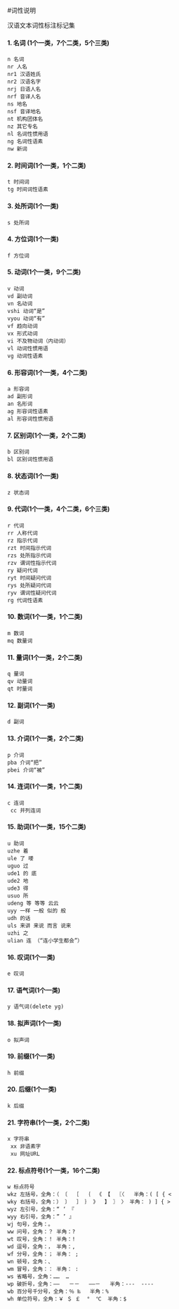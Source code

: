 #词性说明

汉语文本词性标注标记集



#### 1. 名词  (1个一类，7个二类，5个三类)
````
n 名词
nr 人名
nr1 汉语姓氏
nr2 汉语名字
nrj 日语人名
nrf 音译人名
ns 地名
nsf 音译地名
nt 机构团体名
nz 其它专名
nl 名词性惯用语
ng 名词性语素
nw 新词
````
#### 2. 时间词(1个一类，1个二类)
````
t 时间词
tg 时间词性语素
````
#### 3. 处所词(1个一类)
````
s 处所词
````
#### 4. 方位词(1个一类)
````
f 方位词
````
#### 5. 动词(1个一类，9个二类)
````
v 动词
vd 副动词
vn 名动词
vshi 动词“是”
vyou 动词“有”
vf 趋向动词
vx 形式动词
vi 不及物动词（内动词）
vl 动词性惯用语
vg 动词性语素
````
#### 6. 形容词(1个一类，4个二类)
````
a 形容词
ad 副形词
an 名形词
ag 形容词性语素
al 形容词性惯用语
````
#### 7. 区别词(1个一类，2个二类)
````
b 区别词
bl 区别词性惯用语
````
#### 8. 状态词(1个一类)
````
z 状态词
````
#### 9. 代词(1个一类，4个二类，6个三类)
````
r 代词
rr 人称代词
rz 指示代词
rzt 时间指示代词
rzs 处所指示代词
rzv 谓词性指示代词
ry 疑问代词
ryt 时间疑问代词
rys 处所疑问代词
ryv 谓词性疑问代词
rg 代词性语素
````
#### 10. 数词(1个一类，1个二类)
````
m 数词
mq 数量词
````
#### 11. 量词(1个一类，2个二类)
````
q 量词
qv 动量词
qt 时量词
````
#### 12. 副词(1个一类)
````
d 副词
````
#### 13. 介词(1个一类，2个二类)
````
p 介词
pba 介词“把”
pbei 介词“被”
````
#### 14. 连词(1个一类，1个二类)
````
c 连词
 cc 并列连词
````
#### 15. 助词(1个一类，15个二类)
````
u 助词
uzhe 着
ule 了 喽
uguo 过
ude1 的 底
ude2 地
ude3 得
usuo 所
udeng 等 等等 云云
uyy 一样 一般 似的 般
udh 的话
uls 来讲 来说 而言 说来
uzhi 之
ulian 连 （“连小学生都会”）
````
#### 16. 叹词(1个一类)
````
e 叹词
````
#### 17. 语气词(1个一类)
````
y 语气词(delete yg)
````
#### 18. 拟声词(1个一类)
````
o 拟声词
````
#### 19. 前缀(1个一类)
````
h 前缀
````
#### 20. 后缀(1个一类)
````
k 后缀
````
#### 21. 字符串(1个一类，2个二类)
````
x 字符串
 xx 非语素字
 xu 网址URL
````
#### 22. 标点符号(1个一类，16个二类)
````
w 标点符号
wkz 左括号，全角：（ 〔  ［  ｛  《 【  〖〈   半角：( [ { <
wky 右括号，全角：） 〕  ］ ｝ 》  】 〗 〉 半角： ) ] { >
wyz 左引号，全角：“ ‘ 『 
wyy 右引号，全角：” ’ 』
wj 句号，全角：。
ww 问号，全角：？ 半角：?
wt 叹号，全角：！ 半角：!
wd 逗号，全角：， 半角：,
wf 分号，全角：； 半角： ;
wn 顿号，全角：、
wm 冒号，全角：： 半角： :
ws 省略号，全角：……  …
wp 破折号，全角：——   －－   ——－   半角：---  ----
wb 百分号千分号，全角：％ ‰   半角：%
wh 单位符号，全角：￥ ＄ ￡  °  ℃  半角：$
````